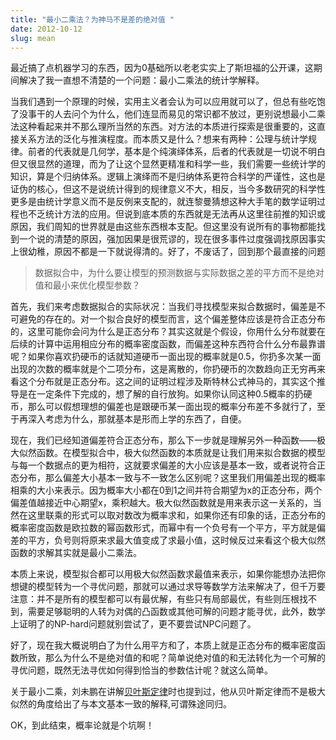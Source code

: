```yaml
---
title: "最小二乘法？为神马不是差的绝对值 "
date: 2012-10-12
slug: mean
---
```


最近搞了点机器学习的东西，因为0基础所以老老实实上了斯坦福的公开课，这期间解决了我一直想不清楚的一个问题：最小二乘法的统计学解释。

当我们遇到一个原理的时候，实用主义者会认为可以应用就可以了，但总有些吃饱了没事干的人去问个为什么，他们连显而易见的常识都不放过，更别说想最小二乘法这种看起来并不那么理所当然的东西。对方法的本质进行探索是很重要的，这直接关系方法的泛化与推演程度。而本质又是什么？想来有两种：公理与统计学规律。前者的代表就是几何学，基本是个纯演绎体系，后者的代表就是一切说不明白但又很显然的道理，而为了让这个显然更精准和科学一些，我们需要一些统计学的知识，算是个归纳体系。逻辑上演绎而不是归纳体系更符合科学的严谨性，这也是证伪的核心，但这不是说统计得到的规律意义不大，相反，当今多数研究的科学性更多是由统计学意义而不是反例来支配的，就连黎曼猜想这种大手笔的数学证明过程也不乏统计方法的应用。但说到底本质的东西就是无法再从这里往前推的知识或原因，我们周知的世界就是由这些东西根本支配。但这里没有说所有的事物都能找到一个说的清楚的原因，强加因果是很荒谬的，现在很多事件过度强调找原因事实上很幼稚，原因不都是一下就说得清的。好了，不废话了，回到那个最直接的问题

> 数据拟合中，为什么要让模型的预测数据与实际数据之差的平方而不是绝对值和最小来优化模型参数？

首先，我们来考虑数据拟合的实际状况：当我们寻找模型来拟合数据时，偏差是不可避免的存在的。对一个拟合良好的模型而言，这个偏差整体应该是符合正态分布的，这里可能你会问为什么是正态分布？其实这就是个假设，你用什么分布就要在后续的计算中运用相应分布的概率密度函数，而偏差这种东西符合什么分布最靠谱呢？如果你喜欢扔硬币的话就知道硬币一面出现的概率就是0.5，你扔多次某一面出现的次数的概率就是个二项分布，这是离散的，你扔硬币的次数趋向正无穷再来看这个分布就是正态分布。这之间的证明过程涉及斯特林公式神马的，其实这个推导是在一定条件下完成的，想了解的自行放狗。如果你认同这种0.5概率的扔硬币，那么可以假想理想的偏差也是跟硬币某一面出现的概率分布差不多就行了，至于再深入考虑为什么，那就基本是形而上学的东西了，自便。

现在，我们已经知道偏差符合正态分布，那么下一步就是理解另外一种函数——极大似然函数。在模型拟合中，极大似然函数的本质就是让我们用来拟合数据的模型与每一个数据点的更为相符，这就要求偏差的大小应该是基本一致，或者说符合正态分布，那么偏差大小基本一致与不一致怎么区别呢？这里我们用偏差出现的概率相乘的大小来表示。因为概率大小都在0到1之间并符合期望为x的正态分布，两个偏差值越接近中心期望x，乘积越大。极大似然函数就是用来表示这一关系的，当然在这里联乘的形式可以取对数改为概率求和，如果你还有印象的话，正态分布的概率密度函数是欧拉数的幂函数形式，而幂中有一个负号有一个平方，平方就是偏差的平方，负号则将原来求最大值变成了求最小值，这时候反过来看这个极大似然函数的求解其实就是最小二乘法。

本质上来说，模型拟合都可以用极大似然函数求最值来表示，如果你能想办法把你想键的模型转为一个寻优问题，那就可以通过求导等数学方法来解决了，但千万要注意：并不是所有的模型都可以有最优解，有些只有局部最优，有些则压根找不到，需要足够聪明的人转为对偶的凸函数或其他可解的问题才能寻优，此外，数学上证明了的NP-hard问题就别尝试了，更不要尝试NPC问题了。

好了，现在我大概说明白了为什么用平方和了，本质上就是正态分布的概率密度函数所致，那么为什么不是绝对值的和呢？简单说绝对值的和无法转化为一个可解的寻优问题，既然无法寻优如何得到恰当的参数估计呢？就这么简单。

关于最小二乘，刘未鹏在讲解[贝叶斯定律](http://mindhacks.cn/2008/09/21/the-magical-bayesian-method/)时也提到过，他从贝叶斯定律而不是极大似然的角度给出了与本文基本一致的解释,可谓殊途同归。

OK，到此结束，概率论就是个坑啊！